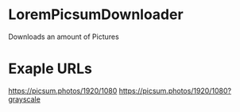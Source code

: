 # LoremPicsumDownloader
Downloads an amount of Pictures

# Exaple URLs

https://picsum.photos/1920/1080
https://picsum.photos/1920/1080?grayscale
